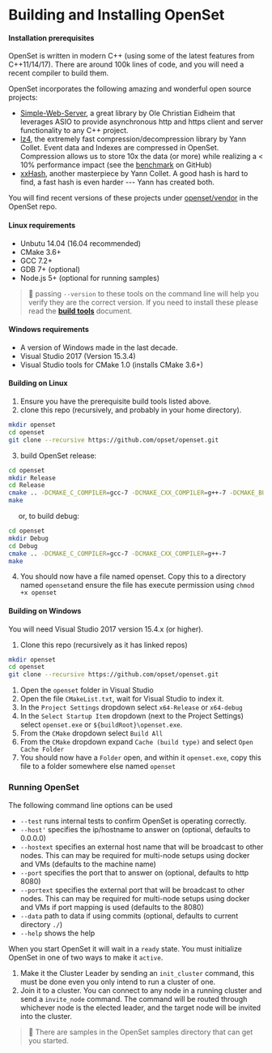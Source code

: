 # Building and Installing OpenSet

#### Installation prerequisites

OpenSet is written in modern C++ (using some of the latest features from C++11/14/17). There are around 100k lines of code, and you will need a recent compiler to build them.

OpenSet incorporates the following amazing and wonderful open source projects:

- [Simple-Web-Server](https://gitlab.com/eidheim/Simple-Web-Server), a great library by Ole Christian Eidheim that leverages ASIO to provide asynchronous http and https client and server functionality to any C++ project.
- [lz4](https://github.com/lz4/lz4), the extremely fast compression/decompression library by Yann Collet. Event data and Indexes are compressed in OpenSet. Compression allows us to store 10x the data (or more) while realizing a < 10% performance impact (see the [benchmark](https://github.com/lz4/lz4#benchmarks) on GitHub)
- [xxHash](https://github.com/Cyan4973/xxHash), another masterpiece by  Yann Collet. A good hash is hard to find, a fast hash is even harder --- Yann has created both.

You will find recent versions of these projects under [openset/vendor](https://github.com/opset/openset/tree/master/vendor) in the OpenSet repo.

#### Linux requirements

- Unbutu 14.04 (16.04 recommended)
- CMake 3.6+
- GCC 7.2+
- GDB 7+ (optional)
- Node.js 5+ (optional for running samples)

> :pushpin: passing `--version` to these tools on the command line will help you verify they are the correct version.  If you need to install these please read the **[build tools](https://github.com/opset/openset/blob/master/docs/build_install/build_tools.md)** document.

#### Windows requirements

- A version of Windows made in the last decade.
- Visual Studio 2017 (Version 15.3.4)
- Visual Studio tools for CMake 1.0 (installs CMake 3.6+)

#### Building on Linux

1. Ensure you have the prerequisite build tools listed above.
2. clone this repo (recursively, and probably in your home directory).
```bash
mkdir openset
cd openset
git clone --recursive https://github.com/opset/openset.git
```
3. build OpenSet release:
```bash
cd openset
mkdir Release
cd Release
cmake .. -DCMAKE_C_COMPILER=gcc-7 -DCMAKE_CXX_COMPILER=g++-7 -DCMAKE_BUILD_TYPE=Release 
make
```
&nbsp;&nbsp;&nbsp;&nbsp; or, to build debug:
```bash
cd openset
mkdir Debug
cd Debug
cmake .. -DCMAKE_C_COMPILER=gcc-7 -DCMAKE_CXX_COMPILER=g++-7 
make
```
4. You should now have a file named openset. Copy this to a directory named `openset`and ensure the file has execute permission using `chmod +x openset`

#### Building on Windows

You will need Visual Studio 2017 version 15.4.x (or higher). 

1. Clone this repo (recursively as it has linked repos)
```bash
mkdir openset
cd openset
git clone --recursive https://github.com/opset/openset.git
```
1. Open the `openset` folder in Visual Studio
2. Open the file `CMakeList.txt`, wait for Visual Studio to index it.
3. In the `Project Settings` dropdown select `x64-Release` or `x64-debug`
4. In the `Select Startup Item` dropdown (next to the Project Settings)  select `openset.exe` or `${buildRoot}\openset.exe`.
5. From the `CMake` dropdown select `Build All`
6. From the `CMake` dropdown expand `Cache (build type)` and select `Open Cache Folder`
7. You should now have a `Folder` open, and within it `openset.exe`, copy this file to a folder somewhere else named `openset` 

### Running OpenSet

The following command line options can be used

- `--test` runs internal tests to confirm OpenSet is operating correctly.
- `--host'` specifies the ip/hostname to answer on (optional, defaults to 0.0.0.0)
- `--hostext` specifies an external host name that will be broadcast to other nodes. This can may be required for multi-node setups using docker and VMs (defaults to the machine name)
- `--port` specifies the port that to answer on (optional, defaults to http 8080)
- `--portext` specifies the external port that will be broadcast to other nodes. This can may be required for multi-node setups using docker and VMs if port mapping is used (defaults to the 8080)
- `--data` path to data if using commits (optional, defaults to current directory `./`)
- `--help` shows the help

When you start OpenSet it will wait in a `ready` state. You must initialize OpenSet in one of two ways to make it `active`.

1. Make it the Cluster Leader by sending an `init_cluster` command, this must be done even you only intend to run a cluster of one.
2. Join it to a cluster. You can connect to any node in a running cluster and send a `invite_node` command. The command will be routed through whichever node is the elected leader, and the target node will be invited into the cluster.

> :pushpin: There are samples in the OpenSet samples directory that can get you started.
